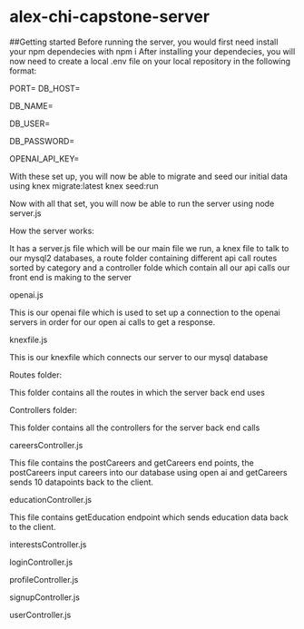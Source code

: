 # alex-chi-capstone-server
##Getting started
Before running the server, you would first need install your npm dependecies with npm i
After installing your dependecies, you will now need to create a local .env file on your local repository in the following format:

PORT=<portNumber>
DB_HOST=<DB Hosting ip>

DB_NAME=<DB name>

DB_USER=<MySQL2 username>

DB_PASSWORD=<MYSQL2 password>

OPENAI_API_KEY=<OpenAI API KEY>

With these set up, you will now be able to migrate and seed our initial data using
knex migrate:latest
knex seed:run

Now with all that set, you will now be able to run the server using node server.js

How the server works:

It has a server.js file which will be our main file we run, a knex file to talk to our mysql2 databases, a route folder containing different api call routes sorted by category and a controller folde
which contain all our api calls our front end is making to the server

openai.js

This is our openai file which is used to set up a connection to the openai servers in order for our open ai calls to get a response.

knexfile.js

This is our knexfile which connects our server to our mysql database

Routes folder:

This folder contains all the routes in which the server back end uses

Controllers folder:

This folder contains all the controllers for the server back end calls

careersController.js

This file contains the postCareers and getCareers end points, the postCareers input careers into our database using open ai and getCareers sends 10 datapoints back to the client.

educationController.js

This file contains getEducation endpoint which sends education data back to the client.

interestsController.js

loginController.js

profileController.js

signupController.js

userController.js



